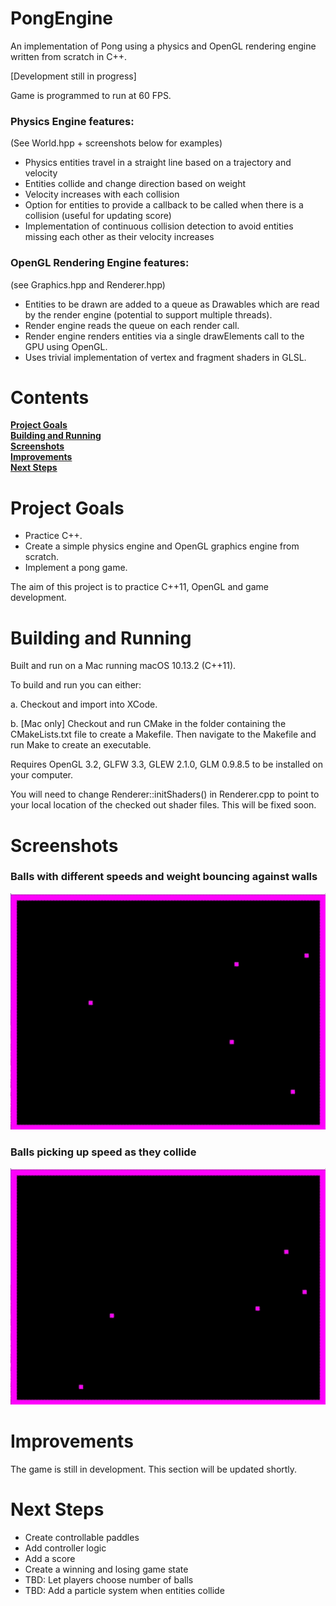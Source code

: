 # PongEngine
An implementation of Pong using a physics and OpenGL rendering engine written from scratch in C++.

[Development still in progress]

Game is programmed to run at 60 FPS.

### Physics Engine features:
(See World.hpp + screenshots below for examples)

- Physics entities travel in a straight line based on a trajectory and velocity
- Entities collide and change direction based on weight
- Velocity increases with each collision
- Option for entities to provide a callback to be called when there is a collision (useful for updating score)
- Implementation of continuous collision detection to avoid entities missing each other as their velocity increases

### OpenGL Rendering Engine features:
(see Graphics.hpp and Renderer.hpp)

- Entities to be drawn are added to a queue as Drawables which are read by the render engine (potential to support multiple threads).
- Render engine reads the queue on each render call.
- Render engine renders entities via a single drawElements call to the GPU using OpenGL.
- Uses trivial implementation of vertex and fragment shaders in GLSL.

# Contents
**[Project Goals](#project-goals)**<br>
**[Building and Running](#building-and-running)**<br>
**[Screenshots](#screenshots)**<br>
**[Improvements](#improvements)**<br>
**[Next Steps](#next-steps)**<br>

# Project Goals

- Practice C++.
- Create a simple physics engine and OpenGL graphics engine from scratch.
- Implement a pong game.

The aim of this project is to practice C++11, OpenGL and game development.

# Building and Running

Built and run on a Mac running macOS 10.13.2 (C++11).

To build and run you can either:

a. Checkout and import into XCode.

b. [Mac only] Checkout and run CMake in the folder containing the CMakeLists.txt file to create a Makefile.
Then navigate to the Makefile and run Make to create an executable.

Requires OpenGL 3.2, GLFW 3.3, GLEW 2.1.0, GLM 0.9.8.5 to be installed on your computer.

You will need to change Renderer::initShaders() in Renderer.cpp  to point to your local location of the checked out shader files.
This will be fixed soon.

# Screenshots

### Balls with different speeds and weight bouncing against walls

![Alt text](screenshots/PongGL_BallsBouncing.gif?raw=true "Balls bouncing against walls")

### Balls picking up speed as they collide

![Alt text](screenshots/PongGL_BallsPickingUpSpeed.gif?raw=true "Balls picking up speed")

# Improvements

The game is still in development.  This section will be updated shortly.

# Next Steps

- Create controllable paddles
- Add controller logic
- Add a score
- Create a winning and losing game state
- TBD: Let players choose number of balls
- TBD: Add a particle system when entities collide




